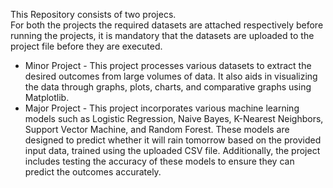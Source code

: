 This Repository consists of two projecs.<br/> 
For both the projects the required datasets are attached respectively before running the projects, it is mandatory that the datasets are uploaded to the project file before they are executed.<br/> 
* Minor Project - This project processes various datasets to extract the desired outcomes from large volumes of data. It also aids in visualizing the data through graphs, plots, charts, and comparative graphs using Matplotlib.<br/> 
* Major Project - This project incorporates various machine learning models such as Logistic Regression, Naive Bayes, K-Nearest Neighbors, Support Vector Machine, and Random Forest. These models are designed to predict whether it will rain tomorrow based on the provided input data, trained using the uploaded CSV file. Additionally, the project includes testing the accuracy of these models to ensure they can predict the outcomes accurately.<br/> 
